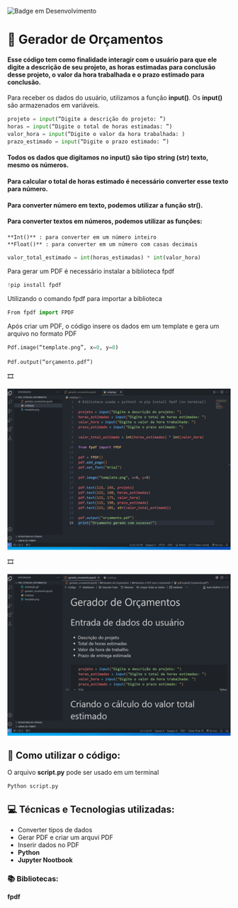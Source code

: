 ![Badge em Desenvolvimento](http://img.shields.io/static/v1?label=STATUS&message=EM%20DESENVOLVIMENTO&color=GREEN&style=for-the-badge)
# :abacus: Gerador de Orçamentos
#### Esse código tem como finalidade interagir com o usuário para que ele digite a descrição de seu projeto, as horas estimadas para conclusão desse projeto, o valor da hora trabalhada e o prazo estimado para conclusão.

Para receber os dados do usuário, utilizamos a função **input()**.
Os **input()** são armazenados em variáveis.
````python
projeto = input(“Digite a descrição do projeto: ”)
horas = input(“Digite o total de horas estimadas: ”)
valor_hora = input(“Digite o valor da hora trabalhada: )
prazo_estimado = input(“Digite o prazo estimado: ”)
````
#### Todos os dados que digitamos no **input()** são tipo **string** (str) texto, mesmo os números.
#### Para calcular o total de horas estimado é necessário converter esse texto para número.
#### Para converter número em texto, podemos utilizar a função **str()**.
#### Para converter textos em números, podemos utilizar as funções:
	**Int()** : para converter em um número inteiro
	**Float()** : para converter em um número com casas decimais

````python
valor_total_estimado = int(horas_estimadas) * int(valor_hora)
````

Para gerar um PDF é necessário instalar a biblioteca fpdf
````python
!pip install fpdf
````
Utilizando o comando fpdf para importar a biblioteca
````python
From fpdf import FPDF
````
Após criar um PDF, o código insere os dados em um template e gera um arquivo no formato PDF
````python
Pdf.image(“template.png”, x=0, y=0)

Pdf.output(“orçamento.pdf”)
````
:film_strip:

<img src=".\Animação.gif" alt="Código funcionando" width="600px" heidth="400px">

:film_strip:

<img src=".\Animação2.gif" alt="Código 2 funcionando" width="600px" heidth="400px">

## 📁 Como utilizar o código:
O arquivo **script.py** pode ser usado em um terminal
````python
Python script.py
````
## :computer: Técnicas e Tecnologias utilizadas:
- Converter tipos de dados
- Gerar PDF e criar um arquvi PDF
- Inserir dados no PDF
- **Python**
- **Jupyter Nootbook**

### :books: Bibliotecas:
 **fpdf**
 
